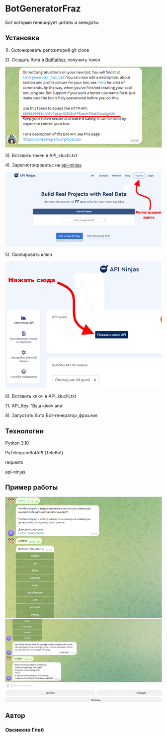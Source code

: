 # BotGeneratorFraz
Бот который генерирует цитаты и анекдоты

## Установка


1). Склонировать репозиторий git clone

2). Создать бота в [BotFather](https://t.me/botfatherи), получить токен

![Иллюстрация к проекту](https://github.com/Ovsienko2007/BotGeneratorFraz/blob/master/pictures/3.PNG)

3). Вставить токен в API_kluchi.txt

4). Зарегистрироватьс на [api-ninjas](https://api-ninjas.com/)

![Иллюстрация к проекту](https://github.com/Ovsienko2007/BotGeneratorFraz/blob/master/pictures/1.PNG)

5). Скопировать ключ

![Иллюстрация к проекту](https://github.com/Ovsienko2007/BotGeneratorFraz/blob/master/pictures/2.PNG)

6). Вставить ключ в API_kluchi.txt

7). API_Key: 'Ваш ключ апи'

8). Запустить бота Бот-генератор_фраз.exe

## Технологии

Python 3.10

PyTelegramBotAPI (TeleBot)

requests

api-ninjas

## Пример работы
![Иллюстрация к проекту](https://github.com/Ovsienko2007/BotGeneratorFraz/blob/master/pictures/4.PNG)
![Иллюстрация к проекту](https://github.com/Ovsienko2007/BotGeneratorFraz/blob/master/pictures/5.PNG)

## Автор
### Овсиекно Глеб
